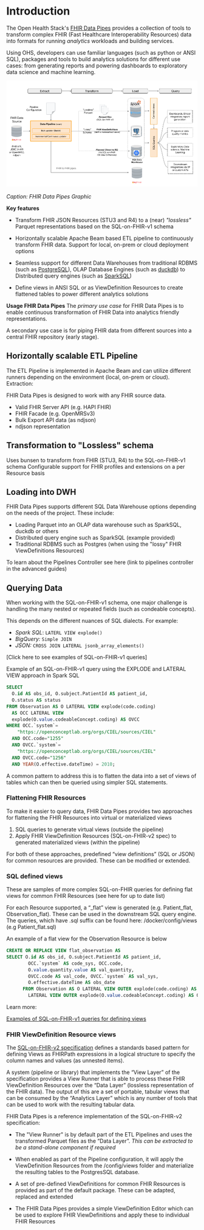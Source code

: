 # Introduction

The Open Health Stack's [FHIR Data Pipes](https://https://github.com/google/fhir-data-pipes) provides a collection of tools to transform complex FHIR (Fast Healthcare Interoperability Resources) data into formats for running _analytics_ workloads and building services. 

Using OHS, developers can use familiar languages (such as python or ANSI SQL), packages and tools to build analytics solutions for different use cases: from generating reports and powering dashboards to exploratory data science and machine learning.

![FHIR Data Pipes Image](images/FHIR_Data_Pipes.png)

*Caption: FHIR Data Pipes Graphic* 

**Key features**

*	Transform FHIR JSON Resources (STU3 and R4) to a (near) _"lossless"_ Parquet representations based on the SQL-on-FHIR-v1 schema

* 	Horizontally scalable Apache Beam based ETL pipeline to continuously transform FHIR data. Support for local, on-prem or cloud deployment options

* 	Seamless support for different Data Warehouses from traditional RDBMS (such as [PostgreSQL](https://www.postgresql.org/)), OLAP Database Engines (such as [duckdb](https://duckdb.org/)) to Distributed query engines (such as [SparkSQL](https://spark.apache.org/sql/))

*	Define views in ANSI SQL or as ViewDefinition Resources to create flattened tables to power different analytics solutions

**Usage FHIR Data Pipes**
The *primary use case* for FHIR Data Pipes is to enable continuous transformation of FHIR Data into analytics friendly representations.

A secondary use case is for piping FHIR data from different sources into a central FHIR repository (early stage).

## Horizontally scalable ETL Pipeline
The ETL Pipeline is implemented in Apache Beam and can utilize different runners depending on the environment (local, on-prem or cloud).
Extraction:

FHIR Data Pipes is designed to work with any FHIR source data. 

*   Valid FHIR Server API (e.g. HAPI FHIR)
*   FHIR Facade (e.g. OpenMRSv3)
*   Bulk Export API data (as ndjson)
*   ndjson representation

## Transformation to "Lossless" schema

Uses bunsen to transform from FHIR (STU3, R4) to the SQL-on-FHIR-v1 schema 
Configurable support for FHIR profiles and extensions on a per Resource basis

## Loading into DWH

FHIR Data Pipes supports different SQL Data Warehouse options depending on the needs of the project. These include:

*   Loading Parquet into an OLAP data warehouse such as SparkSQL, duckdb or others 
*   Distributed query engine such as SparkSQL (example provided)
*   Traditional RDBMS such as Postgres (when using the "lossy" FHIR ViewDefinitions Resources)

To learn about the Pipelines Controller see here (link to pipelines controller in the advanced guides)

## Querying Data
When working with the SQL-on-FHIR-v1 schema, one major challenge is handling the many nested or repeated fields (such as condeable concepts). 

This depends on the different nuances of SQL dialects. For example:

*   _Spark SQL_: `LATERL VIEW explode()`
*   _BigQuery:_ `Simple JOIN`
*   _JSON:_ `CROSS JOIN LATERAL jsonb_array_elements()`

[Click here to see examples of SQL-on-FHIR-v1 queries]

Example of an SQL-on-FHIR-v1 query using the EXPLODE and LATERAL VIEW approach in Spark SQL

``` sql
SELECT
  O.id AS obs_id, O.subject.PatientId AS patient_id,
  O.status AS status
FROM Observation AS O LATERAL VIEW explode(code.coding)
  AS OCC LATERAL VIEW
  explode(O.value.codeableConcept.coding) AS OVCC
WHERE OCC.`system`=
    "https://openconceptlab.org/orgs/CIEL/sources/CIEL"
  AND OCC.code="1255"
  AND OVCC.`system`=
    "https://openconceptlab.org/orgs/CIEL/sources/CIEL"
  AND OVCC.code="1256"
  AND YEAR(O.effective.dateTime) = 2010;
```

A common pattern to address this is to flatten the data into a set of views of tables which can then be queried using simpler SQL statements. 

### Flattening FHIR Resources
To make it easier to query data, FHIR Data Pipes provides two approaches for flattening the FHIR Resources into virtual or materialized views

1.  SQL queries to generate virtual views (outside the pipeline)
2.  Apply FHIR ViewDefinition Resources (SQL-on-FHIR-v2 spec) to generated materialized views (within the pipeline)

For both of these approaches, predefined “view definitions” (SQL or JSON) for common resources are provided. These can be modified or extended.

### SQL defined views
These are samples of more complex SQL-on-FHIR queries for defining flat views for common FHIR Resources (see here for up to date list)

For each Resource supported, a “_flat” view is generated (e.g. Patient_flat, Observation_flat). These can be used in the downstream SQL query engine. The queries, which have .sql suffix can be found here: /docker/config/views (e.g Patient_flat.sql)

An example of a flat view for the Observation Resource is below

```sql
CREATE OR REPLACE VIEW flat_observation AS
SELECT O.id AS obs_id, O.subject.PatientId AS patient_id,
        OCC.`system` AS code_sys, OCC.code,
        O.value.quantity.value AS val_quantity,
        OVCC.code AS val_code, OVCC.`system` AS val_sys,
        O.effective.dateTime AS obs_date
      FROM Observation AS O LATERAL VIEW OUTER explode(code.coding) AS OCC
        LATERAL VIEW OUTER explode(O.value.codeableConcept.coding) AS OVCC
```

Learn more:

[Examples of SQL-on-FHIR-v1 queries for defining views](https://github.com/google/fhir-data-pipes/blob/27d691e91d0fe6ef4c9624acba4e68bca145c973/query/queries_and_views.ipynb) 

### FHIR ViewDefinition Resource views
The [SQL-on-FHIR-v2 specification](https://build.fhir.org/ig/FHIR/sql-on-fhir-v2/) defines a standards based pattern for defining Views as FHIRPath expressions in a logical structure to specify the column names and values (as unnested items).

A system (pipeline or library) that implements the “View Layer” of the specification provides a View Runner that is able to process these FHIR ViewDefinition Resources over the “Data Layer” (lossless representation of the FHIR data). The output of this are a set of portable, tabular views that can be consumed by the “Analytics Layer” which is any number of tools that can be used to work with the resulting tabular data.
 
FHIR Data Pipes is a reference implementation of the SQL-on-FHIR-v2 specification:

*   The "View Runner" is by default part of the ETL Pipelines and uses the transformed Parquet files as the “Data Layer”. _This can be extracted to be a stand-alone component if required_

*   When enabled as part of the Pipeline configuration, it will apply the ViewDefinition Resources from the /config/views folder and materialize the resulting tables to the PostgresSQL database.

*   A set of pre-defined ViewDefinitions for common FHIR Resources is provided as part of the default package. These can be adapted, replaced and extended

*   The FHIR Data Pipes provides a simple ViewDefinition Editor which can be used to explore FHIR ViewDefinitions and apply these to individual FHIR Resources